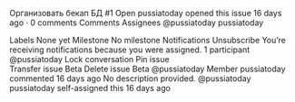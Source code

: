 Организовать бекап БД #1
 Open	pussiatoday opened this issue 16 days ago · 0 comments
Comments
Assignees
 @pussiatoday pussiatoday

Labels
None yet
Milestone
No milestone
Notifications
 Unsubscribe
You’re receiving notifications because you were assigned.
1 participant
@pussiatoday
 Lock conversation
  Pin issue  
 Transfer issue Beta
 Delete issue Beta
@pussiatoday
  Member
pussiatoday commented 16 days ago
No description provided.
 @pussiatoday pussiatoday self-assigned this 16 days ago
